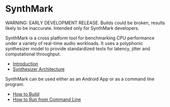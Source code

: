 SynthMark
===
WARNING: EARLY DEVELOPMENT RELEASE. Builds could be broken, results likely to be inaccurate. Intended only for SynthMark developers.

SynthMark is a cross platform tool for benchmarking CPU performance under a variety of real-time audio workloads. It uses a polyphonic synthesizer model to provide standardized tests for latency, jitter and computational throughput.

* [Introduction](Introduction.md)
* [Synthesizer Architecture](Synthesizer.md)

SynthMark can be used either as an Android App or as a command line program.

* [How to Build](HowToBuild.md)
* [How to Run from Command Line](HowToRunCommand.md)
